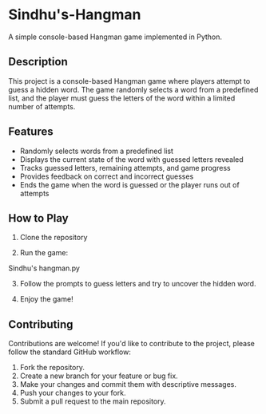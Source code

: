 # Sindhu's-Hangman

A simple console-based Hangman game implemented in Python.

## Description

This project is a console-based Hangman game where players attempt to guess a hidden word. The game randomly selects a word from a predefined list, and the player must guess the letters of the word within a limited number of attempts.

## Features

- Randomly selects words from a predefined list
- Displays the current state of the word with guessed letters revealed
- Tracks guessed letters, remaining attempts, and game progress
- Provides feedback on correct and incorrect guesses
- Ends the game when the word is guessed or the player runs out of attempts

## How to Play

1. Clone the repository

2. Run the game:

Sindhu's hangman.py

3. Follow the prompts to guess letters and try to uncover the hidden word.

4. Enjoy the game!

## Contributing
Contributions are welcome! If you'd like to contribute to the project, please follow the standard GitHub workflow:

1. Fork the repository.
2. Create a new branch for your feature or bug fix.
3. Make your changes and commit them with descriptive messages.
4. Push your changes to your fork.
5. Submit a pull request to the main repository.
